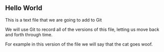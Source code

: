 ## Hello World

This is a text file that we are going to add to Git

We will use Git to record all of the versions of this file,
letting us move back and forth through time.

For example in this version of the file we will say that the cat goes woof.

